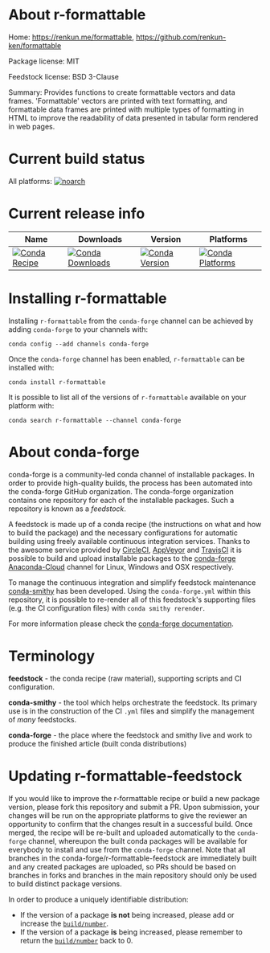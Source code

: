 About r-formattable
===================

Home: https://renkun.me/formattable, https://github.com/renkun-ken/formattable

Package license: MIT

Feedstock license: BSD 3-Clause

Summary: Provides functions to create formattable vectors and data frames. 'Formattable' vectors are printed with text formatting, and formattable data frames are printed with multiple types of formatting in HTML to improve the readability of data presented in tabular form rendered in web pages.



Current build status
====================

All platforms:
[![noarch](https://img.shields.io/circleci/project/github/conda-forge/r-formattable-feedstock/master.svg?label=noarch)](https://circleci.com/gh/conda-forge/r-formattable-feedstock)

Current release info
====================

| Name | Downloads | Version | Platforms |
| --- | --- | --- | --- |
| [![Conda Recipe](https://img.shields.io/badge/recipe-r--formattable-green.svg)](https://anaconda.org/conda-forge/r-formattable) | [![Conda Downloads](https://img.shields.io/conda/dn/conda-forge/r-formattable.svg)](https://anaconda.org/conda-forge/r-formattable) | [![Conda Version](https://img.shields.io/conda/vn/conda-forge/r-formattable.svg)](https://anaconda.org/conda-forge/r-formattable) | [![Conda Platforms](https://img.shields.io/conda/pn/conda-forge/r-formattable.svg)](https://anaconda.org/conda-forge/r-formattable) |

Installing r-formattable
========================

Installing `r-formattable` from the `conda-forge` channel can be achieved by adding `conda-forge` to your channels with:

```
conda config --add channels conda-forge
```

Once the `conda-forge` channel has been enabled, `r-formattable` can be installed with:

```
conda install r-formattable
```

It is possible to list all of the versions of `r-formattable` available on your platform with:

```
conda search r-formattable --channel conda-forge
```


About conda-forge
=================

conda-forge is a community-led conda channel of installable packages.
In order to provide high-quality builds, the process has been automated into the
conda-forge GitHub organization. The conda-forge organization contains one repository
for each of the installable packages. Such a repository is known as a *feedstock*.

A feedstock is made up of a conda recipe (the instructions on what and how to build
the package) and the necessary configurations for automatic building using freely
available continuous integration services. Thanks to the awesome service provided by
[CircleCI](https://circleci.com/), [AppVeyor](https://www.appveyor.com/)
and [TravisCI](https://travis-ci.org/) it is possible to build and upload installable
packages to the [conda-forge](https://anaconda.org/conda-forge)
[Anaconda-Cloud](https://anaconda.org/) channel for Linux, Windows and OSX respectively.

To manage the continuous integration and simplify feedstock maintenance
[conda-smithy](https://github.com/conda-forge/conda-smithy) has been developed.
Using the ``conda-forge.yml`` within this repository, it is possible to re-render all of
this feedstock's supporting files (e.g. the CI configuration files) with ``conda smithy rerender``.

For more information please check the [conda-forge documentation](https://conda-forge.org/docs/).

Terminology
===========

**feedstock** - the conda recipe (raw material), supporting scripts and CI configuration.

**conda-smithy** - the tool which helps orchestrate the feedstock.
                   Its primary use is in the construction of the CI ``.yml`` files
                   and simplify the management of *many* feedstocks.

**conda-forge** - the place where the feedstock and smithy live and work to
                  produce the finished article (built conda distributions)


Updating r-formattable-feedstock
================================

If you would like to improve the r-formattable recipe or build a new
package version, please fork this repository and submit a PR. Upon submission,
your changes will be run on the appropriate platforms to give the reviewer an
opportunity to confirm that the changes result in a successful build. Once
merged, the recipe will be re-built and uploaded automatically to the
`conda-forge` channel, whereupon the built conda packages will be available for
everybody to install and use from the `conda-forge` channel.
Note that all branches in the conda-forge/r-formattable-feedstock are
immediately built and any created packages are uploaded, so PRs should be based
on branches in forks and branches in the main repository should only be used to
build distinct package versions.

In order to produce a uniquely identifiable distribution:
 * If the version of a package **is not** being increased, please add or increase
   the [``build/number``](https://conda.io/docs/user-guide/tasks/build-packages/define-metadata.html#build-number-and-string).
 * If the version of a package **is** being increased, please remember to return
   the [``build/number``](https://conda.io/docs/user-guide/tasks/build-packages/define-metadata.html#build-number-and-string)
   back to 0.
